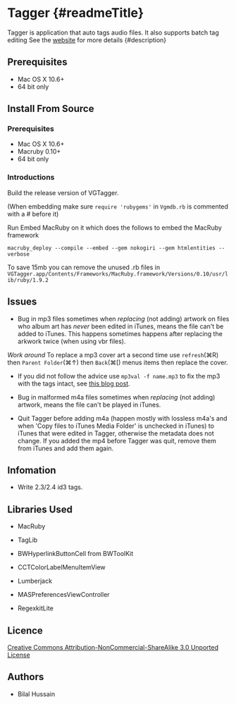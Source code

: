 Tagger {#readmeTitle}
=====
Tagger is application that auto tags audio files. It also supports batch tag editing See the [website](http://bilalh.github.com/projects/tagger/ "details") for more  details 
{#description}

Prerequisites
-------------
* Mac OS X 10.6+
* 64 bit only

Install From Source
-------------------
### Prerequisites
* Mac OS X 10.6+
* Macruby 0.10+
* 64 bit only

### Introductions
Build the release version of VGTagger.

(When embedding make sure `require 'rubygems'` in `Vgmdb.rb`  is commented with a # before it)

Run Embed MacRuby on it which does the follows to embed the MacRuby framework

	macruby_deploy --compile --embed --gem nokogiri --gem htmlentities --verbose

To save 15mb you can remove the unused .rb files in		
  `VGTagger.app/Contents/Frameworks/MacRuby.framework/Versions/0.10/usr/lib/ruby/1.9.2`


Issues
------
* Bug in mp3 files sometimes when *replacing* (not adding) artwork on files who album art has *never* been edited in iTunes, means the file can't be added to iTunes. This happens sometimes happens after replacing the arkwork twice (when using vbr files).

*Work around*
To replace a mp3 cover art a second time use `refresh`(⌘R) then `Parent Folder`(⌘↑) then `Back`(⌘\[) menus items then replace the cover.

* If you did not follow the advice use `mp3val -f name.mp3` to fix the mp3 with the tags intact, see 
[this blog post](http://bilalh.github.com/2011/12/24/fixing-corrupt-mp3s/ "Fixing corrupt mp3s"). 

* Bug in malformed m4a files sometimes when *replacing* (not adding) artwork, means the file can't be played in iTunes.

* Quit Tagger before adding m4a (happen mostly with lossless m4a's and when 'Copy files to iTunes Media Folder' is unchecked in iTunes) to iTunes that were edited in Tagger, otherwise the metadata does not change. If you  added the mp4 before Tagger was quit, remove them from iTunes and add them again.

Infomation
----------
* Write 2.3/2.4 id3 tags.

Libraries Used
--------------
* MacRuby
* TagLib  

* BWHyperlinkButtonCell from BWToolKit
* CCTColorLabelMenuItemView
* Lumberjack
* MASPreferencesViewController
* RegexkitLite

Licence
-------
[Creative Commons Attribution-NonCommercial-ShareAlike 3.0 Unported License](http://creativecommons.org/licenses/by-nc-sa/3.0/ "Full details")

Authors
-------
* Bilal Hussain
